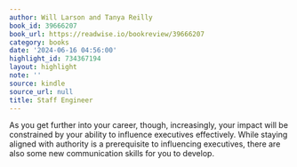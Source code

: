 ```yaml
---
author: Will Larson and Tanya Reilly
book_id: 39666207
book_url: https://readwise.io/bookreview/39666207
category: books
date: '2024-06-16 04:56:00'
highlight_id: 734367194
layout: highlight
note: ''
source: kindle
source_url: null
title: Staff Engineer
---
```


As you get further into your career, though, increasingly, your impact will be constrained by your ability to influence executives effectively. While staying aligned with authority is a prerequisite to influencing executives, there are also some new communication skills for you to develop.